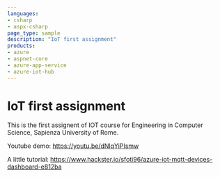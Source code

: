 ```yaml
---
languages:
- csharp
- aspx-csharp
page_type: sample
description: "IoT first assignment"
products:
- azure
- aspnet-core
- azure-app-service
- azure-iot-hub
---
```


# IoT first assignment

This is the first assignent of IOT course for Engineering in Computer Science, Sapienza University of Rome.

Youtube demo: https://youtu.be/dNlqYiPIsmw

A little tutorial: https://www.hackster.io/sfoti96/azure-iot-mqtt-devices-dashboard-e812ba
